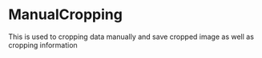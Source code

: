 # ManualCropping
This is used to cropping data manually and save cropped image as well as cropping information
